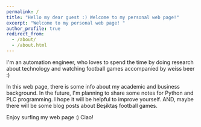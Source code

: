 ```yaml
---
permalink: /
title: "Hello my dear guest :) Welcome to my personal web page!"
excerpt: "Welcome to my personal web page! "
author_profile: true
redirect_from: 
  - /about/
  - /about.html
---
```


I'm an automation engineer, who loves to spend the time by doing research about technology and watching football games accompanied by weiss beer :) 

In this web page, there is some info about my academic and business background. In the future, I'm planning to share some notes for Python and PLC programming. I hope it will be helpful to improve yourself. AND, maybe there will be some blog posts about Beşiktaş football games.

Enjoy surfing my web page :) 
Ciao!
